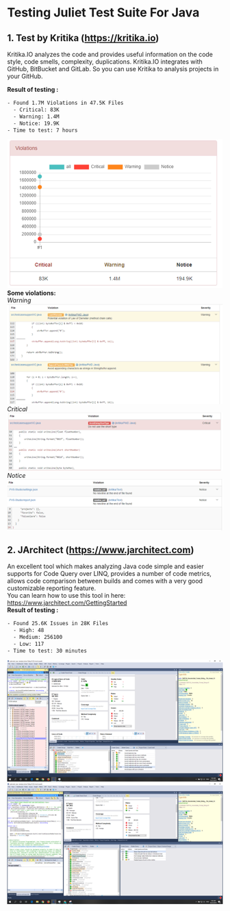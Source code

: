 # Testing Juliet Test Suite For Java
## 1. Test by Kritika (https://kritika.io)
Kritika.IO analyzes the code and provides useful information on the code style, code smells, complexity, duplications.
Kritika.IO integrates with GitHub, BitBucket and GitLab. So you can use Kritika to analysis projects in your GitHub.

**Result of testing :**
```
- Found 1.7M Violations in 47.5K Files
  - Critical: 83K
  - Warning: 1.4M
  - Notice: 19.9K
- Time to test: 7 hours
```
![result](/ResultKritika.PNG)  
**Some violations:**      
*Warning*  
![example1](/example1.PNG)  
*Critical*  
![example2](/example2.PNG)  
*Notice*  
![example3](/example3.PNG)  
## 2. JArchitect (https://www.jarchitect.com)
An excellent tool which makes analyzing Java code simple and easier supports for Code Query over LINQ, provides a number of code metrics, allows code comparison between builds and comes with a very good customizable reporting feature.  
You can learn how to use this tool in here: https://www.jarchitect.com/GettingStarted  
**Result of testing :**
```
- Found 25.6K Issues in 28K Files
  - High: 48
  - Medium: 256100
  - Low: 117
- Time to test: 30 minutes
```
![result](/ex1.png)   
![result2](/ex2.png)  

